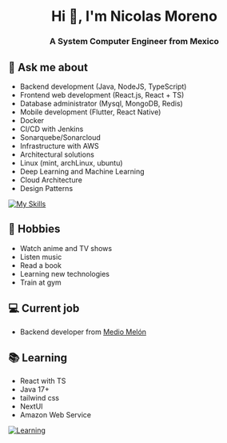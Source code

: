 <h1 align="center">Hi 👋, I'm Nicolas Moreno</h1>
<h3 align="center">A System Computer Engineer from Mexico</h3>

## 💬 Ask me about
- Backend development (Java, NodeJS, TypeScript)
- Frontend web development (React.js, React + TS)
- Database administrator (Mysql, MongoDB, Redis)
- Mobile development (Flutter, React Native)
- Docker
- CI/CD with Jenkins
- Sonarquebe/Sonarcloud
- Infrastructure with AWS
- Architectural solutions
- Linux (mint, archLinux, ubuntu)
- Deep Learning and Machine Learning
- Cloud Architecture
- Design Patterns

[![My Skills](https://skillicons.dev/icons?i=java,spring,gradle,maven,nodejs,express,git,ts,react,vite,tailwind,mysql,mongodb,redis,docker,jenkins,aws,linux,bash,mint,arch,ubuntu,vscode,idea,firebase,elasticsearch&perline=6)](https://skillicons.dev)

## 📅 Hobbies
- Watch anime and TV shows
- Listen music
- Read a book
- Learning new technologies
- Train at gym

## 💻 Current job
- Backend developer from [Medio Melón ](https://www.mediomelon.mx/es)

<!-- ## 💻 Current projects
- viajin [WIP] - Side project
- budget [WIP] - Side project
- todo [WIP] - Side project -->

## 📚 Learning
- React with TS 
- Java 17+
- tailwind css
- NextUI
- Amazon Web Service

[![Learning](https://skillicons.dev/icons?i=java,tailwind,css,aws&perline=6)](https://skillicons.dev)


<!-- ## 🎵 Spotify status

<a href="https://jvillegasd-spotify.vercel.app/api/song/?opened">
  <img src="https://jvillegasd-spotify.vercel.app/api/song" width="341" height="571" alt="Now Playing">
</a> -->
